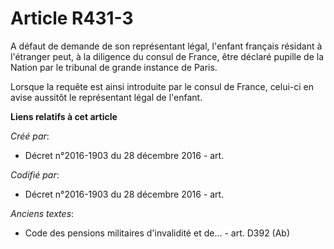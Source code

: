 # Article R431-3

A défaut de demande de son représentant légal, l'enfant français résidant à l'étranger peut, à la diligence du consul de
France, être déclaré pupille de la Nation par le tribunal de grande instance de Paris.

Lorsque la requête est ainsi introduite par le consul de France, celui-ci en avise aussitôt le représentant légal de
l'enfant.

**Liens relatifs à cet article**

_Créé par_:

  - Décret n°2016-1903 du 28 décembre 2016 - art.

_Codifié par_:

  - Décret n°2016-1903 du 28 décembre 2016 - art.

_Anciens textes_:

  - Code des pensions militaires d'invalidité et de... - art. D392 (Ab)
